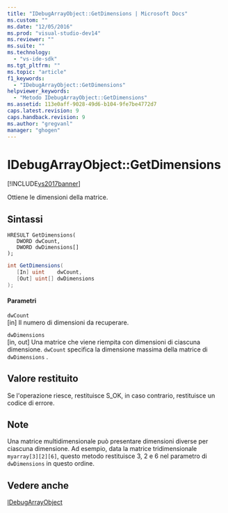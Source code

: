 ```yaml
---
title: "IDebugArrayObject::GetDimensions | Microsoft Docs"
ms.custom: ""
ms.date: "12/05/2016"
ms.prod: "visual-studio-dev14"
ms.reviewer: ""
ms.suite: ""
ms.technology: 
  - "vs-ide-sdk"
ms.tgt_pltfrm: ""
ms.topic: "article"
f1_keywords: 
  - "IDebugArrayObject::GetDimensions"
helpviewer_keywords: 
  - "Metodo IDebugArrayObject::GetDimensions"
ms.assetid: 113e0aff-9028-49d6-b104-9fe7be4772d7
caps.latest.revision: 9
caps.handback.revision: 9
ms.author: "gregvanl"
manager: "ghogen"
---
```

# IDebugArrayObject::GetDimensions
[!INCLUDE[vs2017banner](../../../code-quality/includes/vs2017banner.md)]

Ottiene le dimensioni della matrice.  
  
## Sintassi  
  
```cpp#  
HRESULT GetDimensions(   
   DWORD dwCount,  
   DWORD dwDimensions[]  
);  
```  
  
```c#  
int GetDimensions(  
   [In] uint    dwCount,   
   [Out] uint[] dwDimensions  
);  
```  
  
#### Parametri  
 `dwCount`  
 \[in\]  Il numero di dimensioni da recuperare.  
  
 `dwDimensions`  
 \[in, out\]  Una matrice che viene riempita con dimensioni di ciascuna dimensione.  `dwCount` specifica la dimensione massima della matrice di `dwDimensions` .  
  
## Valore restituito  
 Se l'operazione riesce, restituisce S\_OK, in caso contrario, restituisce un codice di errore.  
  
## Note  
 Una matrice multidimensionale può presentare dimensioni diverse per ciascuna dimensione.  Ad esempio, data la matrice tridimensionale `myarray[3][2][6]`, questo metodo restituisce 3, 2 e 6 nel parametro di `dwDimensions` in questo ordine.  
  
## Vedere anche  
 [IDebugArrayObject](../../../extensibility/debugger/reference/idebugarrayobject.md)